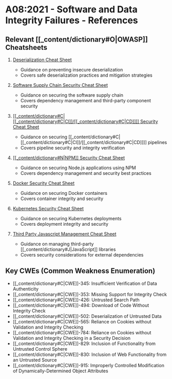 # A08:2021 - Software and Data Integrity Failures - References

## Relevant [[_content/dictionary#O|OWASP]] Cheatsheets

1. [Deserialization Cheat Sheet](../../[[_content/dictionary#O|OWASP]]%20Cheatsheet/cheatsheets/Deserialization_Cheat_Sheet.html)
   - Guidance on preventing insecure deserialization
   - Covers safe deserialization practices and mitigation strategies

2. [Software Supply Chain Security Cheat Sheet](../../[[_content/dictionary#O|OWASP]]%20Cheatsheet/cheatsheets/Software_Supply_Chain_Security_Cheat_Sheet.html)
   - Guidance on securing the software supply chain
   - Covers dependency management and third-party component security

3. [[[_content/dictionary#C|[[_content/dictionary#C|CI]]/[[_content/dictionary#C|CD]]]] Security Cheat Sheet](../../[[_content/dictionary#O|OWASP]]%20Cheatsheet/cheatsheets/CI_CD_Security_Cheat_Sheet.html)
   - Guidance on securing [[_content/dictionary#C|[[_content/dictionary#C|CI]]/[[_content/dictionary#C|CD]]]] pipelines
   - Covers pipeline security and integrity verification

4. [[[_content/dictionary#N|NPM]] Security Cheat Sheet](../../[[_content/dictionary#O|OWASP]]%20Cheatsheet/cheatsheets/NPM_Security_Cheat_Sheet.html)
   - Guidance on securing Node.js applications using NPM
   - Covers dependency management and security best practices

5. [Docker Security Cheat Sheet](../../[[_content/dictionary#O|OWASP]]%20Cheatsheet/cheatsheets/Docker_Security_Cheat_Sheet.html)
   - Guidance on securing Docker containers
   - Covers container integrity and security

6. [Kubernetes Security Cheat Sheet](../../[[_content/dictionary#O|OWASP]]%20Cheatsheet/cheatsheets/Kubernetes_Security_Cheat_Sheet.html)
   - Guidance on securing Kubernetes deployments
   - Covers deployment integrity and security

7. [Third Party Javascript Management Cheat Sheet](../../[[_content/dictionary#O|OWASP]]%20Cheatsheet/cheatsheets/Third_Party_Javascript_Management_Cheat_Sheet.html)
   - Guidance on managing third-party [[_content/dictionary#J|JavaScript]] libraries
   - Covers security considerations for external dependencies

## Key CWEs (Common Weakness Enumeration)

- [[_content/dictionary#C|CWE]]-345: Insufficient Verification of Data Authenticity
- [[_content/dictionary#C|CWE]]-353: Missing Support for Integrity Check
- [[_content/dictionary#C|CWE]]-426: Untrusted Search Path
- [[_content/dictionary#C|CWE]]-494: Download of Code Without Integrity Check
- [[_content/dictionary#C|CWE]]-502: Deserialization of Untrusted Data
- [[_content/dictionary#C|CWE]]-565: Reliance on Cookies without Validation and Integrity Checking
- [[_content/dictionary#C|CWE]]-784: Reliance on Cookies without Validation and Integrity Checking in a Security Decision
- [[_content/dictionary#C|CWE]]-829: Inclusion of Functionality from Untrusted Control Sphere
- [[_content/dictionary#C|CWE]]-830: Inclusion of Web Functionality from an Untrusted Source
- [[_content/dictionary#C|CWE]]-915: Improperly Controlled Modification of Dynamically-Determined Object Attributes 